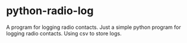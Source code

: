 # python-radio-log
A program for logging radio contacts.
Just a simple python program for logging radio contacts. Using csv to store logs.
